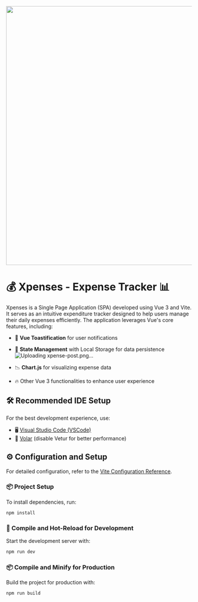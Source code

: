 
<img src="https://github.com/user-attachments/assets/ec6ef7ba-9168-4798-9e1c-320c35a99650" width="700">

# 💰 Xpenses - Expense Tracker 📊

Xpenses is a Single Page Application (SPA) developed using Vue 3 and Vite. It serves as an intuitive expenditure tracker designed to help users manage their daily expenses efficiently. The application leverages Vue's core features, including:

- 🚀 **Vue Toastification** for user notifications
- 💾 **State Management** with Local Storage for data persistence![Uploading xpense-post.png…]()

- 📉 **Chart.js** for visualizing expense data
- 🔥 Other Vue 3 functionalities to enhance user experience

## 🛠 Recommended IDE Setup

For the best development experience, use:

- 🖥 [Visual Studio Code (VSCode)](https://code.visualstudio.com/)
- 🔧 [Volar](https://marketplace.visualstudio.com/items?itemName=Vue.volar) (disable Vetur for better performance)

## ⚙️ Configuration and Setup

For detailed configuration, refer to the [Vite Configuration Reference](https://vite.dev/config/).

### 📦 Project Setup

To install dependencies, run:

```sh
npm install
```

### 🚀 Compile and Hot-Reload for Development

Start the development server with:

```sh
npm run dev
```

### 📦 Compile and Minify for Production

Build the project for production with:

```sh
npm run build
```


